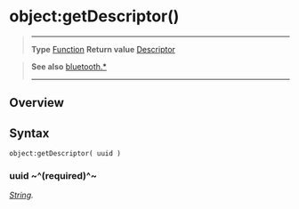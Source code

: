 # object:getDescriptor()

> --------------------- ------------------------------------------------------------------------------------------
> __Type__              [Function](https://docs.coronalabs.com/api/type/Function.html)
> __Return value__      [Descriptor](/plugin/bluetooth/type/Descriptor/index.md)


> __See also__          [bluetooth.*](/plugin/bluetooth.md)
> --------------------- ------------------------------------------------------------------------------------------

## Overview

## Syntax

	object:getDescriptor( uuid )

### uuid ~^(required)^~
_[String](https://docs.coronalabs.com/api/type/String.html)._
